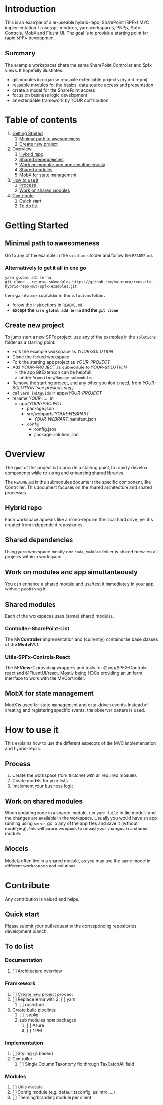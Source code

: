 # Introduction 
This is an example of a re-useable hybrid-repo, SharePoint (SPFx) MVC implementation. It uses git-modules, yarn workspaces, PNPjs, Spfx-Controls, MobX and Fluent UI.
The goal is to provide a starting point for rapid SPFX development.

## Summary
The example workspaces share the same SharePoint Controller and Spfx views. 
It hopefully illustrates:
- git modules to organise reusable extendable projects (hybrid repro)
- reusable modules for the basics, data source access and presentation
- create a model for the SharePoint access
- focus on business logic development
- an extendable framework by YOUR contribution

# Table of contents
1. [Getting Started](#getting-started)
    1. [Minimal path to awesomeness](#minimal-path-to-awesomeness)
    5. [Create new project](#create-new-project)
2. [Overview](#overview)
    1. [Hybrid repo](#hybrid-repo)
    2. [Shared dependencies](#shared-dependencies)
    3. [Work on modules and app simultanteously](#work-on-modules-and-app-simultanteously)
    4. [Shared modules](#shared-modules)
    5. [MobX for state management](#mobx-for-state-management)
3. [How to use it](#how-to-use-it)
    1. [Process](#process)
    2. [Work on shared modules](#work-on-shared-modules)
4. [Contribute](#contribute)
    1. [Quick start](#quick-start)
    2. [To do list](#to-do-list)

# Getting Started
## Minimal path to awesomeness
Go to any of the example in the `solutions` folder and follow the `README.md`.

### Alternatively to get it all in one go
```
yarn global add lerna
git clone --recurse-submodules https://github.com/mauriora/reusable-hybrid-repo-mvc-spfx-examples.git
```
then go into any subfolder in the `solutions` folder:
- follow the instructions in `README.md`
- **except the `yarn global add lerna` and the `git clone`**

## Create new project
To jump start a new SPFx project, use any of the examples in the `solutions` folder as a starting point:
- Fork the example workspace as *YOUR-SOLUTION*
- Clone the forked workspace
- Fork the starting app project as *YOUR-PROJECT*
- Add *YOUR-PROJECT* as submodule to *YOUR-SOLUTION*
    - the app GitExtenson can be helpfull
    - under `Repository`/`Manage submodules...`
- Remove the starting project, and any other you don't need, from *YOUR-SOLUTION* *(see previous step)*
- call `yarn initguids` in apps/*YOUR-PROJECT*
- rename *YOUR-.....* in:
    - app/*YOUR-PROJECT*
        - package.json
        - src/webparts/*YOUR-WEBPART*
            - *YOUR-WEBPART*.manifest.json
        - config
            - config.json
            - package-solution.json

# Overview
The goal of this project is to provide a starting point, to rapidly develop components while re-using and enhancing shared libraries.

The `README.md` in the submodules document the specific component, like Controller. This document focuses on the shared architecture and shared processes.

## Hybrid repo
Each workspace appears like a mono-repo on the local hard drive, yet it's created from independent repositories.

## Shared dependencies
Using yarn workspace mostly one `node_modules` folder is shared between all projects within a workspace.

## Work on modules and app simultanteously
You can enhance a shared module and use/test it immediately in your app without publishing it.

## Shared modules
Each of the workspaces uses (some) shared modules.

### Controller-SharePoint-List
The MV**Controller** implementation and (currently) contains the base classes of the **Model**VC).

### Utils-SPFx-Controls-React
The M-**View**-C providing wrappers and tools for @pnp/SPFX-Controls-react and @FluentUI/react. 
Mostly being HOCs providing an uniform interface to work with the MVController.

## MobX for state management
MobX is used for state management and data-driven events. Instead of creating and registering specific events, the observer pattern is used.

# How to use it
This explains how to use the different aspecpts of the MVC implementation and hybrid-repos.

## Process
1. Create the workspace (fork & clone) with all required modules
2. Create models for your lists
3. Implement your business logic

## Work on shared modules
When updating code in a shared module, run `yarn build` in the module and the changes are available in the workspace.
Usually you would have an app running using `serve`, go to any of the app files and save it (without modifying), this
will cause webpack to reload your changes in a shared module.

## Models
Models often live in a shared module, as you may use the same model in different workspaces and solutions.

# Contribute
Any contribution is valued and helps.

## Quick start
Please submit your pull request to the corresponding repositories development branch.

## To do list

### Documentation
1. [ ] Architecture overview

### Framkework
1. [ ] [Create new project](#create-new-project) process
1. [ ] Replace lerna with
    2. [ ] yarn    
    1. [ ] rushstack
2. Create build pipelines
    1. [ ] .sppkg
    2. sub modules npm packages
        1. [ ] Azure
        2. [ ] NPM

### Implementation
1. [ ] Styling (js based)
2. Controller
    1. [ ] Single Column Taxonomy fix through TaxCatchAll field

### Modules
1. [ ] Utils module
2. [ ] Config module (e.g. default tsconfig, eslintrc, ...)
3. [ ] Theming/branding module per client



